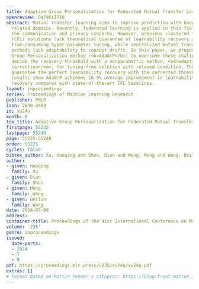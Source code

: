 ```yaml
---
title: Adaptive Group Personalization for Federated Mutual Transfer Learning
openreview: DqC9XiI71U
abstract: Mutual transfer learning aims to improve prediction with knowledge from
  related domains. Recently, federated learning is applied in this field to address
  the communication and privacy concerns. However, previous clustered federated learning
  (CFL) solutions lack theoretical guarantee of learnability recovery and require
  time-consuming hyper-parameter tuning, while centralized mutual transfer learning
  methods lack adaptability to concept drifts. In this paper, we propose the Adaptive
  Group Personalization method (<b>AdaGrP</b>) to overcome these challenges. We adaptively
  decide the recovery threshold with a nonparametric method, <em>adaptive threshold
  correction</em>, for tuning-free solution with relaxed condition. Theoretical results
  guarantee the perfect learnability recovery with the corrected threshold. Empirical
  results show AdaGrP achieves 16.9% average improvement in learnability structure
  recovery compared with state-of-the-art CFL baselines.
layout: inproceedings
series: Proceedings of Machine Learning Research
publisher: PMLR
issn: 2640-3498
id: xu24u
month: 0
tex_title: Adaptive Group Personalization for Federated Mutual Transfer Learning
firstpage: 55225
lastpage: 55240
page: 55225-55240
order: 55225
cycles: false
bibtex_author: Xu, Haoqing and Shen, Dian and Wang, Meng and Wang, Beilun
author:
- given: Haoqing
  family: Xu
- given: Dian
  family: Shen
- given: Meng
  family: Wang
- given: Beilun
  family: Wang
date: 2024-07-08
address:
container-title: Proceedings of the 41st International Conference on Machine Learning
volume: '235'
genre: inproceedings
issued:
  date-parts:
  - 2024
  - 7
  - 8
pdf: https://proceedings.mlr.press/v235/xu24u/xu24u.pdf
extras: []
# Format based on Martin Fenner's citeproc: https://blog.front-matter.io/posts/citeproc-yaml-for-bibliographies/
---
```


